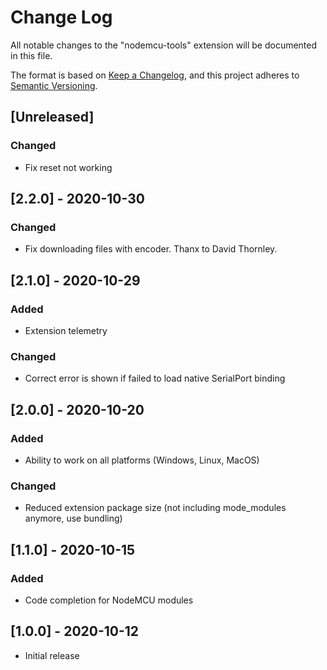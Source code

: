 # Change Log

All notable changes to the "nodemcu-tools" extension will be documented in this file.

The format is based on [Keep a Changelog](https://keepachangelog.com/en/1.0.0/),
and this project adheres to [Semantic Versioning](https://semver.org/spec/v2.0.0.html).

## [Unreleased]
### Changed
- Fix reset not working

## [2.2.0] - 2020-10-30
### Changed
- Fix downloading files with encoder. Thanx to David Thornley.

## [2.1.0] - 2020-10-29
### Added
- Extension telemetry

### Changed
- Correct error is shown if failed to load native SerialPort binding

## [2.0.0] - 2020-10-20
### Added
- Ability to work on all platforms (Windows, Linux, MacOS)

### Changed
- Reduced extension package size (not including mode_modules anymore, use bundling)

## [1.1.0] - 2020-10-15
### Added
- Code completion for NodeMCU modules

## [1.0.0] - 2020-10-12
- Initial release